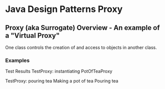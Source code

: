 # Java Design Patterns Proxy
## Proxy (aka Surrogate) Overview - An example of a "Virtual Proxy"



One class controls the creation of and access to objects in another class.


### Examples


Test Results 
TestProxy: instantiating PotOfTeaProxy


TestProxy: pouring tea
Making a pot of tea
Pouring tea


